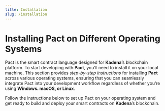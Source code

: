 ```yaml
---
title: Installation
slug: /installation
---
```

# Installing Pact on Different Operating Systems

Pact is the smart contract language designed for **Kadena**’s blockchain platform. To start developing with **Pact**, you'll need to install it on your local machine. This section provides *step-by-step instructions* for installing **Pact** across various operating systems, ensuring that you can seamlessly integrate Pact into your development workflow regardless of whether you’re using **Windows. macOS, or Linux**.

Follow the instructions below to set up Pact on your operating system and get ready to build and deploy your smart contracts on **Kadena**’s blockchain.
